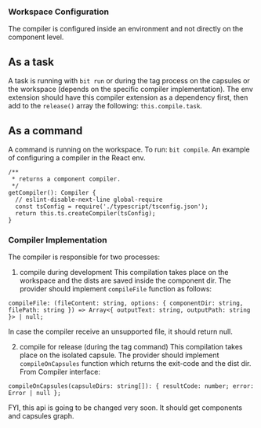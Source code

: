### Workspace Configuration

The compiler is configured inside an environment and not directly on the component level.

## As a task
A task is running with `bit run` or during the tag process on the capsules or the workspace (depends on the specific compiler implementation).
The env extension should have this compiler extension as a dependency first, then add to the `release()` array the following: `this.compile.task`.

## As a command
A command is running on the workspace.
To run: `bit compile`.
An example of configuring a compiler in the React env.
```
/**
 * returns a component compiler.
 */
getCompiler(): Compiler {
  // eslint-disable-next-line global-require
  const tsConfig = require('./typescript/tsconfig.json');
  return this.ts.createCompiler(tsConfig);
}
```

### Compiler Implementation
The compiler is responsible for two processes:
1. compile during development
This compilation takes place on the workspace and the dists are saved inside the component dir.
The provider should implement `compileFile` function as follows:
```
compileFile: (fileContent: string, options: { componentDir: string, filePath: string }) => Array<{ outputText: string, outputPath: string }> | null;
```
In case the compiler receive an unsupported file, it should return null.

2. compile for release (during the tag command)
This compilation takes place on the isolated capsule.
The provider should implement `compileOnCapsules` function which returns the exit-code and the dist dir.
From Compiler interface:
```
compileOnCapsules(capsuleDirs: string[]): { resultCode: number; error: Error | null };
```
FYI, this api is going to be changed very soon. It should get components and capsules graph.